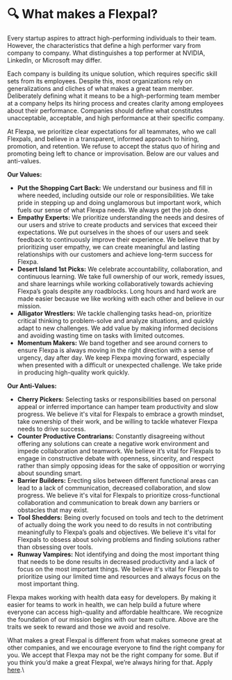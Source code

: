# 🔍 What makes a Flexpal?

Every startup aspires to attract high-performing individuals to their team. However, the characteristics that define a high performer vary from company to company. What distinguishes a top performer at NVIDIA, LinkedIn, or Microsoft may differ.

Each company is building its unique solution, which requires specific skill sets from its employees. Despite this, most organizations rely on generalizations and cliches of what makes a great team member. Deliberately defining what it means to be a high-performing team member at a company helps its hiring process and creates clarity among employees about their performance. Companies should define what constitutes unacceptable, acceptable, and high performance at their specific company.

At Flexpa, we prioritize clear expectations for all teammates, who we call Flexpals, and believe in a transparent, informed approach to hiring, promotion, and retention. We refuse to accept the status quo of hiring and promoting being left to chance or improvisation. Below are our values and anti-values.

**Our Values:**

* **Put the Shopping Cart Back:** We understand our business and fill in where needed, including outside our role or responsibilities. We take pride in stepping up and doing unglamorous but important work, which fuels our sense of what Flexpa needs. We always get the job done.
* **Empathy Experts:** We prioritize understanding the needs and desires of our users and strive to create products and services that exceed their expectations. We put ourselves in the shoes of our users and seek feedback to continuously improve their experience. We believe that by prioritizing user empathy, we can create meaningful and lasting relationships with our customers and achieve long-term success for Flexpa.
* **Desert Island 1st Picks:** We celebrate accountability, collaboration, and continuous learning. We take full ownership of our work, remedy issues, and share learnings while working collaboratively towards achieving Flexpa’s goals despite any roadblocks. Long hours and hard work are made easier because we like working with each other and believe in our mission.
* **Alligator Wrestlers:** We tackle challenging tasks head-on, prioritize critical thinking to problem-solve and analyze situations, and quickly adapt to new challenges. We add value by making informed decisions and avoiding wasting time on tasks with limited outcomes.
* **Momentum Makers:** We band together and see around corners to ensure Flexpa is always moving in the right direction with a sense of urgency, day after day. We keep Flexpa moving forward, especially when presented with a difficult or unexpected challenge. We take pride in producing high-quality work quickly.

**Our Anti-Values:**

* **Cherry Pickers:** Selecting tasks or responsibilities based on personal appeal or inferred importance can hamper team productivity and slow progress. We believe it's vital for Flexpals to embrace a growth mindset, take ownership of their work, and be willing to tackle whatever Flexpa needs to drive success.
* **Counter Productive Contrarians:** Constantly disagreeing without offering any solutions can create a negative work environment and impede collaboration and teamwork. We believe it’s vital for Flexpals to engage in constructive debate with openness, sincerity, and respect rather than simply opposing ideas for the sake of opposition or worrying about sounding smart.
* **Barrier Builders:** Erecting silos between different functional areas can lead to a lack of communication, decreased collaboration, and slow progress. We believe it's vital for Flexpals to prioritize cross-functional collaboration and communication to break down any barriers or obstacles that may exist.
* **Tool Shedders:** Being overly focused on tools and tech to the detriment of actually doing the work you need to do results in not contributing meaningfully to Flexpa’s goals and objectives. We believe it's vital for Flexpals to obsess about solving problems and finding solutions rather than obsessing over tools.
* **Runway Vampires:** Not identifying and doing the most important thing that needs to be done results in decreased productivity and a lack of focus on the most important things. We believe it's vital for Flexpals to prioritize using our limited time and resources and always focus on the most important thing.

Flexpa makes working with health data easy for developers. By making it easier for teams to work in health, we can help build a future where everyone can access high-quality and affordable healthcare. We recognize the foundation of our mission begins with our team culture. Above are the traits we seek to reward and those we avoid and resolve.

What makes a great Flexpal is different from what makes someone great at other companies, and we encourage everyone to find the right company for you. We accept that Flexpa may not be the right company for some. But if you think you’d make a great Flexpal, we’re always hiring for that. Apply [here](https://flexpa.applytojobs.ca/).\

